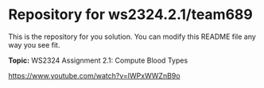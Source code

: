 # Repository for ws2324.2.1/team689
This is the repository for you solution. You can modify this README file any way you see fit.

**Topic:** WS2324 Assignment 2.1: Compute Blood Types

https://www.youtube.com/watch?v=IWPxWWZnB9o

